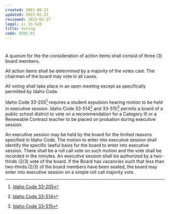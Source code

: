 ```yaml
---
created: 2001-08-13
updated: 2023-02-27
reviewed: 2023-02-27
legal: ic 33-510
title: Voting
code: 0202.01
---
```


#  

A quorum for the the consideration of action items shall consist of three (3) board members.

All action items shall be determined by a majority of the votes cast. The chairman of the board may vote in all cases.

All voting shall take place in an open meeting except as specifically permitted by Idaho Code.

Idaho Code 33-205[^ic-33-205] requires a student expulsion hearing motion to be held in executive session. Idaho Code 33-514[^ic-33-514] and 33-515[^ic-33-515] permits a board of a public school district to vote on a recommendation for a Category III or a Renewable Contract teacher to be placed on probation during executive session.

An executive session may be held by the board for the limited reasons specified in Idaho Code. The motion to enter into executive session shall identify the specific lawful basis for the board to enter into executive session. There shall be a roll call vote on such motion and the vote shall be recorded in the minutes. An executive session shall be authorized by a two-thirds (2/3) vote of the board. If the Board has vacancies such that less than two-thirds (2/3) of the board members have been seated, the board may enter into executive session on a simple roll call majority vote.


[^ic-33-205]: [Idaho Code 33-205](https://legislature.idaho.gov/statutesrules/idstat/title33/t33ch2/sect33-205/)
[^ic-33-514]: [Idaho Code 33-514](https://legislature.idaho.gov/statutesrules/idstat/title33/t33ch5/sect33-514/)
[^ic-33-515]: [Idaho Code 33-515](https://legislature.idaho.gov/statutesrules/idstat/title33/t33ch5/sect33-515/)
